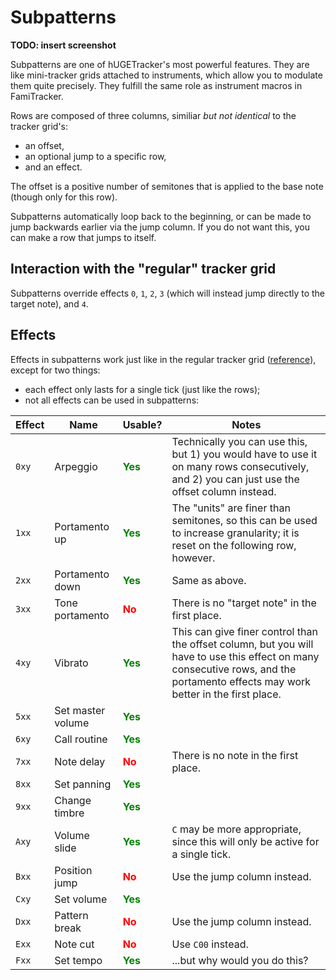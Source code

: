 # Subpatterns

**TODO: insert screenshot**

Subpatterns are one of hUGETracker's most powerful features.
They are like mini-tracker grids attached to instruments, which allow you to modulate them quite precisely.
They fulfill the same role as instrument macros in FamiTracker.

Rows are composed of three columns, similiar *but not identical* to the tracker grid's:
- an offset,
- an optional jump to a specific row,
- and an effect.

The offset is a positive number of semitones that is applied to the base note (though only for this row).

Subpatterns automatically loop back to the beginning, or can be made to jump backwards earlier via the jump column.
If you do not want this, you can make a row that jumps to itself.

## Interaction with the "regular" tracker grid

Subpatterns override effects `0`, `1`, `2`, `3` (which will instead jump directly to the target note), and `4`.

## Effects

Effects in subpatterns work just like in the regular tracker grid ([reference](./effect-reference.md)), except for two things:
- each effect only lasts for a single tick (just like the rows);
- not all effects can be used in subpatterns:

<style>
	.y { color: green; } .n { color: red; }
</style>

Effect | Name              | Usable?              | Notes
-------|-------------------|----------------------|-------
`0xy`  | Arpeggio          | <b class="y">Yes</b> | Technically you can use this, but 1) you would have to use it on many rows consecutively, and 2) you can just use the offset column instead.
`1xx`  | Portamento up     | <b class="y">Yes</b> | The "units" are finer than semitones, so this can be used to increase granularity; it is reset on the following row, however.
`2xx`  | Portamento down   | <b class="y">Yes</b> | Same as above.
`3xx`  | Tone portamento   | <b class="n">No</b>  | There is no "target note" in the first place.
`4xy`  | Vibrato           | <b class="y">Yes</b> | This can give finer control than the offset column, but you will have to use this effect on many consecutive rows, and the portamento effects may work better in the first place.
`5xx`  | Set master volume | <b class="y">Yes</b> |
`6xy`  | Call routine      | <b class="y">Yes</b> |
`7xx`  | Note delay        | <b class="n">No</b>  | There is no note in the first place.
`8xx`  | Set panning       | <b class="y">Yes</b> |
`9xx`  | Change timbre     | <b class="y">Yes</b> |
`Axy`  | Volume slide      | <b class="y">Yes</b> | `C` may be more appropriate, since this will only be active for a single tick.
`Bxx`  | Position jump     | <b class="n">No</b>  | Use the jump column instead.
`Cxy`  | Set volume        | <b class="y">Yes</b> |
`Dxx`  | Pattern break     | <b class="n">No</b>  | Use the jump column instead.
`Exx`  | Note cut          | <b class="n">No</b>  | Use `C00` instead.
`Fxx`  | Set tempo         | <b class="y">Yes</b> | ...but why would you do this?
